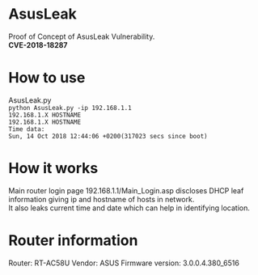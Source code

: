 # AsusLeak        
Proof of Concept of AsusLeak Vulnerability.                   
**CVE-2018-18287**         

# How to use      

AsusLeak.py         
`python AsusLeak.py -ip 192.168.1.1`        
`192.168.1.X HOSTNAME`        
`192.168.1.X HOSTNAME`  
`Time data:`                
`Sun, 14 Oct 2018 12:44:06 +0200(317023 secs since boot)`                   

# How it works        

Main router login page 192.168.1.1/Main_Login.asp discloses DHCP leaf information giving ip and hostname of hosts in network.               
It also leaks current time and date which can help in identifying location.

# Router information        

Router: RT-AC58U
Vendor: ASUS
Firmware version: 3.0.0.4.380_6516
    
